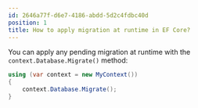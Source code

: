 ```yaml
---
id: 2646a77f-d6e7-4186-abdd-5d2c4fdbc40d
position: 1
title: How to apply migration at runtime in EF Core?
---
```


You can apply any pending migration at runtime with the `context.Database.Migrate()` method:

```csharp
using (var context = new MyContext())
{
    context.Database.Migrate();
}
```